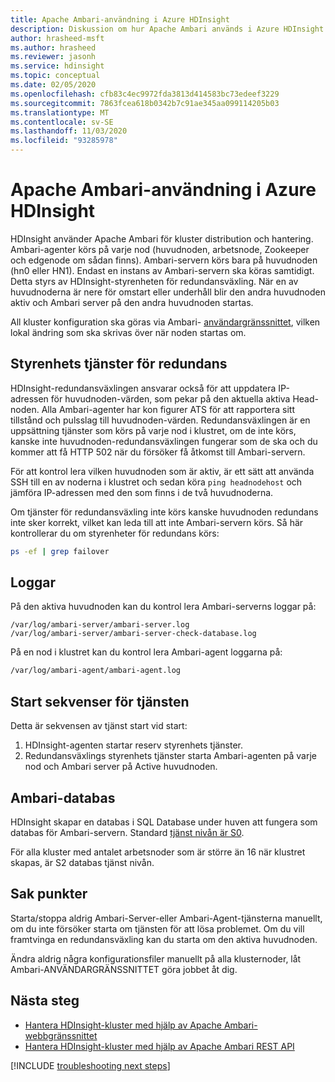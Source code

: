 ```yaml
---
title: Apache Ambari-användning i Azure HDInsight
description: Diskussion om hur Apache Ambari används i Azure HDInsight.
author: hrasheed-msft
ms.author: hrasheed
ms.reviewer: jasonh
ms.service: hdinsight
ms.topic: conceptual
ms.date: 02/05/2020
ms.openlocfilehash: cfb83c4ec9972fda3813d414583bc73edeef3229
ms.sourcegitcommit: 7863fcea618b0342b7c91ae345aa099114205b03
ms.translationtype: MT
ms.contentlocale: sv-SE
ms.lasthandoff: 11/03/2020
ms.locfileid: "93285978"
---
```

# <a name="apache-ambari-usage-in-azure-hdinsight"></a>Apache Ambari-användning i Azure HDInsight

HDInsight använder Apache Ambari för kluster distribution och hantering. Ambari-agenter körs på varje nod (huvudnoden, arbetsnode, Zookeeper och edgenode om sådan finns). Ambari-servern körs bara på huvudnoden (hn0 eller HN1). Endast en instans av Ambari-servern ska köras samtidigt. Detta styrs av HDInsight-styrenheten för redundansväxling. När en av huvudnoderna är nere för omstart eller underhåll blir den andra huvudnoden aktiv och Ambari server på den andra huvudnoden startas.

All kluster konfiguration ska göras via Ambari- [användargränssnittet](./hdinsight-hadoop-manage-ambari.md), vilken lokal ändring som ska skrivas över när noden startas om.

## <a name="failover-controller-services"></a>Styrenhets tjänster för redundans

HDInsight-redundansväxlingen ansvarar också för att uppdatera IP-adressen för huvudnoden-värden, som pekar på den aktuella aktiva Head-noden. Alla Ambari-agenter har kon figurer ATS för att rapportera sitt tillstånd och pulsslag till huvudnoden-värden. Redundansväxlingen är en uppsättning tjänster som körs på varje nod i klustret, om de inte körs, kanske inte huvudnoden-redundansväxlingen fungerar som de ska och du kommer att få HTTP 502 när du försöker få åtkomst till Ambari-servern.

För att kontrol lera vilken huvudnoden som är aktiv, är ett sätt att använda SSH till en av noderna i klustret och sedan köra `ping headnodehost` och jämföra IP-adressen med den som finns i de två huvudnoderna.

Om tjänster för redundansväxling inte körs kanske huvudnoden redundans inte sker korrekt, vilket kan leda till att inte Ambari-servern körs. Så här kontrollerar du om styrenheter för redundans körs:

```bash
ps -ef | grep failover
```

## <a name="logs"></a>Loggar

På den aktiva huvudnoden kan du kontrol lera Ambari-serverns loggar på:

```
/var/log/ambari-server/ambari-server.log
/var/log/ambari-server/ambari-server-check-database.log
```

På en nod i klustret kan du kontrol lera Ambari-agent loggarna på:

```bash
/var/log/ambari-agent/ambari-agent.log
```

## <a name="service-start-sequences"></a>Start sekvenser för tjänsten

Detta är sekvensen av tjänst start vid start:

1. HDInsight-agenten startar reserv styrenhets tjänster.
1. Redundansväxlings styrenhets tjänster starta Ambari-agenten på varje nod och Ambari server på Active huvudnoden.

## <a name="ambari-database"></a>Ambari-databas

HDInsight skapar en databas i SQL Database under huven att fungera som databas för Ambari-servern. Standard [tjänst nivån är S0](../azure-sql/database/elastic-pool-scale.md).

För alla kluster med antalet arbetsnoder som är större än 16 när klustret skapas, är S2 databas tjänst nivån.

## <a name="takeaway-points"></a>Sak punkter

Starta/stoppa aldrig Ambari-Server-eller Ambari-Agent-tjänsterna manuellt, om du inte försöker starta om tjänsten för att lösa problemet. Om du vill framtvinga en redundansväxling kan du starta om den aktiva huvudnoden.

Ändra aldrig några konfigurationsfiler manuellt på alla klusternoder, låt Ambari-ANVÄNDARGRÄNSSNITTET göra jobbet åt dig.

## <a name="next-steps"></a>Nästa steg

* [Hantera HDInsight-kluster med hjälp av Apache Ambari-webbgränssnittet](hdinsight-hadoop-manage-ambari.md)
* [Hantera HDInsight-kluster med hjälp av Apache Ambari REST API](hdinsight-hadoop-manage-ambari-rest-api.md)

[!INCLUDE [troubleshooting next steps](../../includes/hdinsight-troubleshooting-next-steps.md)]